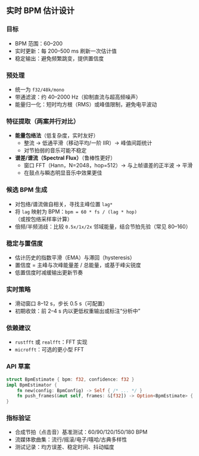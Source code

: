 ## 实时 BPM 估计设计

### 目标
- BPM 范围：60–200
- 实时更新：每 200–500 ms 刷新一次估计值
- 稳定输出：避免频繁跳变，提供置信度

### 预处理
- 统一为 `f32/48k/mono`
- 带通滤波：约 40–2000 Hz（抑制直流与超高频噪声）
- 能量归一化：短时均方根（RMS）或峰值限制，避免电平波动

### 特征提取（两案并行对比）
- **能量包络法**（低复杂度，实时友好）
  - 整流 → 低通平滑（移动平均/一阶 IIR）→ 峰值间距统计
  - 对节拍弱的音乐可能不稳定
- **谱差/谱流（Spectral Flux）**（鲁棒性更好）
  - 窗口 FFT（Hann，N=2048，hop=512）→ 与上帧谱差的正半波 → 平滑
  - 在鼓点与瞬态明显音乐中效果更佳

### 候选 BPM 生成
- 对包络/谱流做自相关，寻找主峰位置 `lag*`
- 将 `lag` 映射为 BPM：`bpm = 60 * fs / (lag * hop)`（或按包络采样率计算）
- 倍频/半频消歧：比较 `0.5x/1x/2x` 邻域能量，结合节拍先验（常见 80–160）

### 稳定与置信度
- 估计历史的指数平滑（EMA）与滞回（hysteresis）
- 置信度 = 主峰与次峰能量差 / 总能量，或基于峰尖锐度
- 低置信度时减缓输出更新节奏

### 实时策略
- 滑动窗口 8–12 s，步长 0.5 s（可配置）
- 初期收敛：前 2–4 s 内以更低权重输出或标注“分析中”

### 依赖建议
- `rustfft` 或 `realfft`：FFT 实现
- `microfft`：可选的更小型 FFT

### API 草案
```rust
struct BpmEstimate { bpm: f32, confidence: f32 }
impl BpmEstimator {
    fn new(config: BpmConfig) -> Self { /* ... */ }
    fn push_frames(&mut self, frames: &[f32]) -> Option<BpmEstimate> { /* ... */ }
}
```

### 指标验证
- 合成节拍（点击音）基准测试：60/90/120/150/180 BPM
- 流媒体歌曲集：流行/摇滚/电子/嘻哈/古典多样性
- 测试记录：均方误差、稳定时间、抖动幅度
